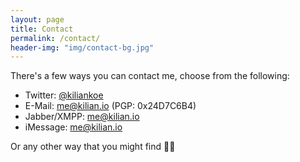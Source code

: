 ```yaml
---
layout: page
title: Contact
permalink: /contact/
header-img: "img/contact-bg.jpg"
---
```


There's a few ways you can contact me, choose from the following:

- Twitter: [@kiliankoe](https://twitter.com/kiliankoe)
- E-Mail: [me@kilian.io](mailto:me@kilian.io) (PGP: 0x24D7C6B4)
- Jabber/XMPP: [me@kilian.io](xmpp:me@kilian.io)
- iMessage: [me@kilian.io](imessage:me@kilian.io)

Or any other way that you might find ✌🏼
